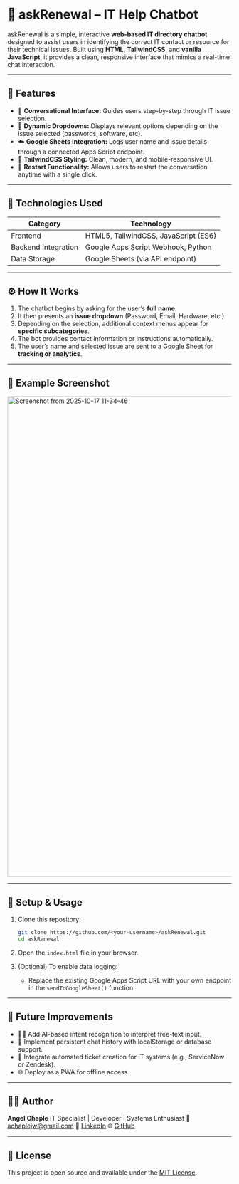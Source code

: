 # 🧠 askRenewal – IT Help Chatbot

askRenewal is a simple, interactive **web-based IT directory chatbot** designed to assist users in identifying the correct IT contact or resource for their technical issues. Built using **HTML**, **TailwindCSS**, and **vanilla JavaScript**, it provides a clean, responsive interface that mimics a real-time chat interaction.

---

## 🚀 Features

- 💬 **Conversational Interface:** Guides users step-by-step through IT issue selection.  
- 🧩 **Dynamic Dropdowns:** Displays relevant options depending on the issue selected (passwords, software, etc).  
- ☁️ **Google Sheets Integration:** Logs user name and issue details through a connected Apps Script endpoint.  
- 🎨 **TailwindCSS Styling:** Clean, modern, and mobile-responsive UI.  
- 🔄 **Restart Functionality:** Allows users to restart the conversation anytime with a single click.

---

## 🧱 Technologies Used

| Category | Technology |
|-----------|-------------|
| Frontend | HTML5, TailwindCSS, JavaScript (ES6)         |
| Backend Integration | Google Apps Script Webhook, Python |
| Data Storage | Google Sheets (via API endpoint)         |

---

## ⚙️ How It Works

1. The chatbot begins by asking for the user’s **full name**.  
2. It then presents an **issue dropdown** (Password, Email, Hardware, etc.).  
3. Depending on the selection, additional context menus appear for **specific subcategories**.  
4. The bot provides contact information or instructions automatically.  
5. The user’s name and selected issue are sent to a Google Sheet for **tracking or analytics**.

---

## 📸 Example Screenshot

<img width="1920" height="1080" alt="Screenshot from 2025-10-17 11-34-46" src="https://github.com/user-attachments/assets/85e49e4f-4f91-4fab-8a2b-68d15d2363cc" />


---

## 💾 Setup & Usage

1. Clone this repository:

   ```bash
   git clone https://github.com/<your-username>/askRenewal.git
   cd askRenewal
   ```

2. Open the `index.html` file in your browser.

3. (Optional) To enable data logging:

   * Replace the existing Google Apps Script URL with your own endpoint in the `sendToGoogleSheet()` function.

---

## 🧠 Future Improvements

* 🧑‍💻 Add AI-based intent recognition to interpret free-text input.
* 🧭 Implement persistent chat history with localStorage or database support.
* 🔔 Integrate automated ticket creation for IT systems (e.g., ServiceNow or Zendesk).
* 🌐 Deploy as a PWA for offline access.

---

## 👨‍💻 Author

**Angel Chaple**
IT Specialist | Developer | Systems Enthusiast
📧 [achaplejw@gmail.com](mailto:achaplejw@gmail.com)
💼 [LinkedIn](https://www.linkedin.com/in/angelchaple)
🌐 [GitHub](https://github.com/achaple0)

---

## 📄 License

This project is open source and available under the [MIT License](LICENSE).


